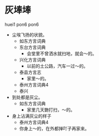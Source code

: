 # 灰埲埲
huei1 pon6 pon6
+ 尘埃飞扬的状貌。
  * 如东方言词典
  * 东台方言词典
    - 会堂里不曾洒水就扫地，就会～的。
  * 兴化方言词典
    - 以前的土公路，汽车一过～的。
  * 泰县方言志
    - 家里～的。
  * 泰州方言词典4
  * 泰兴
+ 到处都是灰尘。
  * 如东方言词典
    - 家里几天朆打扫，～的。
+ 身上沾满灰尘的样子
  * 泰州方言词典4
  - 你身上～的，在外都掸吖子再家来。
